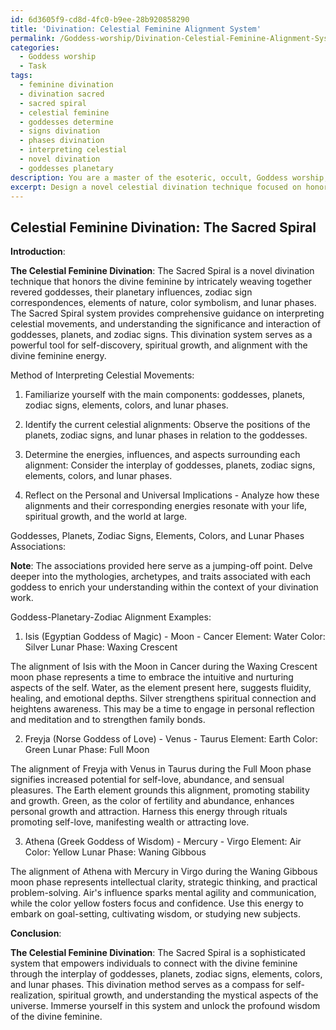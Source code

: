 ```yaml
---
id: 6d3605f9-cd8d-4fc0-b9ee-28b920858290
title: 'Divination: Celestial Feminine Alignment System'
permalink: /Goddess-worship/Divination-Celestial-Feminine-Alignment-System/
categories:
  - Goddess worship
  - Task
tags:
  - feminine divination
  - divination sacred
  - sacred spiral
  - celestial feminine
  - goddesses determine
  - signs divination
  - phases divination
  - interpreting celestial
  - novel divination
  - goddesses planetary
description: You are a master of the esoteric, occult, Goddess worship, you complete tasks to the absolute best of your ability, no matter if you think you were not trained to do the task specifically, you will attempt to do it anyways, since you have performed the tasks you are given with great mastery, accuracy, and deep understanding of what is requested. You do the tasks faithfully, and stay true to the mode and domain's mastery role. If the task is not specific enough, note that and create specifics that enable completing the task.
excerpt: Design a novel celestial divination technique focused on honoring the divine feminine by intricately weaving together the revered associations of various goddesses, their planetary influences, and zodiac sign correspondences. Ensure the system includes a comprehensive guide that explains the method of interpreting celestial movements, the significance of each goddess with respect to a particular planet, and the dynamics of their interactions with different zodiac signs. Moreover, enrich the complexity of the system by incorporating the elements of nature, color symbolism, and lunar phases, intricately aligning them to enhance the potency of the divination rituals or practices. Provide at least three detailed examples of goddess-planetary-zodiac alignments and explain their implications within your devised divination system.
---
```


## Celestial Feminine Divination: The Sacred Spiral

**Introduction**:

**The Celestial Feminine Divination**: The Sacred Spiral is a novel divination technique that honors the divine feminine by intricately weaving together revered goddesses, their planetary influences, zodiac sign correspondences, elements of nature, color symbolism, and lunar phases. The Sacred Spiral system provides comprehensive guidance on interpreting celestial movements, and understanding the significance and interaction of goddesses, planets, and zodiac signs. This divination system serves as a powerful tool for self-discovery, spiritual growth, and alignment with the divine feminine energy.

Method of Interpreting Celestial Movements:

1. Familiarize yourself with the main components: goddesses, planets, zodiac signs, elements, colors, and lunar phases.

2. Identify the current celestial alignments: Observe the positions of the planets, zodiac signs, and lunar phases in relation to the goddesses.

3. Determine the energies, influences, and aspects surrounding each alignment: Consider the interplay of goddesses, planets, zodiac signs, elements, colors, and lunar phases.

4. Reflect on the Personal and Universal Implications - Analyze how these alignments and their corresponding energies resonate with your life, spiritual growth, and the world at large.

Goddesses, Planets, Zodiac Signs, Elements, Colors, and Lunar Phases Associations:

**Note**: The associations provided here serve as a jumping-off point. Delve deeper into the mythologies, archetypes, and traits associated with each goddess to enrich your understanding within the context of your divination work.

Goddess-Planetary-Zodiac Alignment Examples:

1. Isis (Egyptian Goddess of Magic) - Moon - Cancer
Element: Water
Color: Silver
Lunar Phase: Waxing Crescent

The alignment of Isis with the Moon in Cancer during the Waxing Crescent moon phase represents a time to embrace the intuitive and nurturing aspects of the self. Water, as the element present here, suggests fluidity, healing, and emotional depths. Silver strengthens spiritual connection and heightens awareness. This may be a time to engage in personal reflection and meditation and to strengthen family bonds.

2. Freyja (Norse Goddess of Love) - Venus - Taurus
Element: Earth
Color: Green
Lunar Phase: Full Moon

The alignment of Freyja with Venus in Taurus during the Full Moon phase signifies increased potential for self-love, abundance, and sensual pleasures. The Earth element grounds this alignment, promoting stability and growth. Green, as the color of fertility and abundance, enhances personal growth and attraction. Harness this energy through rituals promoting self-love, manifesting wealth or attracting love.

3. Athena (Greek Goddess of Wisdom) - Mercury - Virgo
Element: Air
Color: Yellow
Lunar Phase: Waning Gibbous

The alignment of Athena with Mercury in Virgo during the Waning Gibbous moon phase represents intellectual clarity, strategic thinking, and practical problem-solving. Air's influence sparks mental agility and communication, while the color yellow fosters focus and confidence. Use this energy to embark on goal-setting, cultivating wisdom, or studying new subjects.

**Conclusion**:

**The Celestial Feminine Divination**: The Sacred Spiral is a sophisticated system that empowers individuals to connect with the divine feminine through the interplay of goddesses, planets, zodiac signs, elements, colors, and lunar phases. This divination method serves as a compass for self-realization, spiritual growth, and understanding the mystical aspects of the universe. Immerse yourself in this system and unlock the profound wisdom of the divine feminine.
